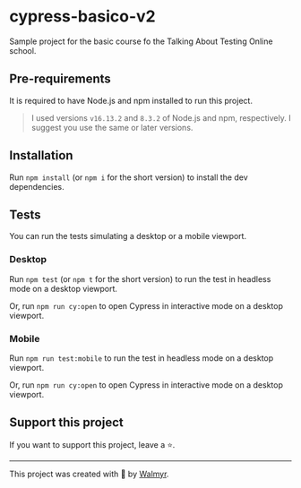 # cypress-basico-v2

Sample project for the basic course fo the Talking About Testing Online school.

## Pre-requirements

It is required to have Node.js and npm installed to run this project.

> I used versions `v16.13.2` and `8.3.2` of Node.js and npm, respectively. I suggest you use the same or later versions.

## Installation

Run `npm install` (or `npm i` for the short version) to install the dev dependencies.

## Tests

You can run the tests simulating a desktop or a mobile viewport.

### Desktop

Run `npm test` (or `npm t` for the short version) to run the test in headless mode on a desktop viewport.

Or, run `npm run cy:open` to open Cypress in interactive mode on a desktop viewport.

### Mobile

Run `npm run test:mobile` to run the test in headless mode on a desktop viewport.

Or, run `npm run cy:open` to open Cypress in interactive mode on a desktop viewport.

## Support this project

If you want to support this project, leave a ⭐.

___

This project was created with 💚 by [Walmyr](https://walmyr.dev).
